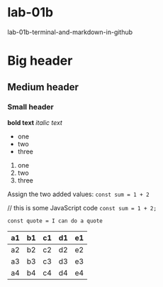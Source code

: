 # lab-01b
lab-01b-terminal-and-markdown-in-github


# Big header
## Medium header
### Small header

**bold text**
_italic text_

* one
* two
* three

1. one
1. two
1. three

Assign the two added values: `const sum = 1 + 2`

// this is some JavaScript code
`const sum = 1 + 2;`

`const quote = I can do a quote`

| a1 | b1 | c1 | d1 | e1 |
|----|----|----|----|----|
| a2 | b2 | c2 | d2 | e2 |
| a3 | b3 | c3 | d3 | e3 |
| a4 | b4 | c4 | d4 | e4 |